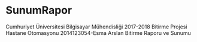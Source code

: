 # SunumRapor
Cumhuriyet Üniversitesi Bilgisayar Mühendisliği 2017-2018 Bitirme Projesi Hastane Otomasyonu 2014123054-Esma Arslan Bitirme Raporu ve Sunumu
